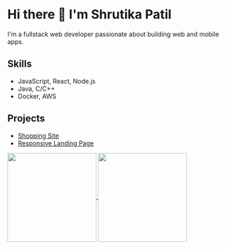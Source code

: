 # Hi there 👋 I'm Shrutika Patil

I'm a fullstack web developer passionate about building web and mobile apps.

## Skills
- JavaScript, React, Node.js
- Java, C/C++
- Docker, AWS

## Projects
- [Shopping Site](https://github.com/shrutikapatil9/shopping-site)
- [Responsive Landing Page](https://github.com/shrutikapatil9/responsive-landing-page)

  

<a href="https://github.com/shrutikapatil9/github-readme-stats">
  <img height=200 align="center" src="![Shrutika's's GitHub stats](https://github-readme-stats.vercel.app/api?username=shrutikapatil9&theme=jolly&show_icons=true)" />
</a>

<a href="https://github.com/shrutikapatil9/convoychat">
  <img height=200 align="center" src="https://github-readme-stats.vercel.app/api/top-langs?username=shrutikapatil9&layout=DonutChart&theme=jolly&langs_count=8&card_width=320" />
</a>






